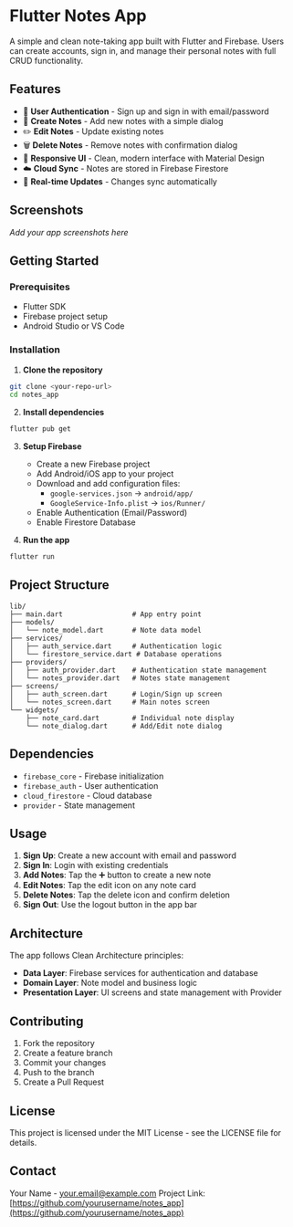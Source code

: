 # Flutter Notes App

A simple and clean note-taking app built with Flutter and Firebase. Users can create accounts, sign in, and manage their personal notes with full CRUD functionality.

## Features

- 🔐 **User Authentication** - Sign up and sign in with email/password
- 📝 **Create Notes** - Add new notes with a simple dialog
- ✏️ **Edit Notes** - Update existing notes
- 🗑️ **Delete Notes** - Remove notes with confirmation dialog
- 📱 **Responsive UI** - Clean, modern interface with Material Design
- ☁️ **Cloud Sync** - Notes are stored in Firebase Firestore
- 🔄 **Real-time Updates** - Changes sync automatically

## Screenshots

*Add your app screenshots here*

## Getting Started

### Prerequisites

- Flutter SDK
- Firebase project setup
- Android Studio or VS Code

### Installation

1. **Clone the repository**
```bash
git clone <your-repo-url>
cd notes_app
```

2. **Install dependencies**
```bash
flutter pub get
```

3. **Setup Firebase**
   - Create a new Firebase project
   - Add Android/iOS app to your project
   - Download and add configuration files:
     - `google-services.json` → `android/app/`
     - `GoogleService-Info.plist` → `ios/Runner/`
   - Enable Authentication (Email/Password)
   - Enable Firestore Database

4. **Run the app**
```bash
flutter run
```

## Project Structure

```
lib/
├── main.dart                 # App entry point
├── models/
│   └── note_model.dart       # Note data model
├── services/
│   ├── auth_service.dart     # Authentication logic
│   └── firestore_service.dart # Database operations
├── providers/
│   ├── auth_provider.dart    # Authentication state management
│   └── notes_provider.dart   # Notes state management
├── screens/
│   ├── auth_screen.dart      # Login/Sign up screen
│   └── notes_screen.dart     # Main notes screen
└── widgets/
    ├── note_card.dart        # Individual note display
    └── note_dialog.dart      # Add/Edit note dialog
```

## Dependencies

- `firebase_core` - Firebase initialization
- `firebase_auth` - User authentication
- `cloud_firestore` - Cloud database
- `provider` - State management

## Usage

1. **Sign Up**: Create a new account with email and password
2. **Sign In**: Login with existing credentials
3. **Add Notes**: Tap the ➕ button to create a new note
4. **Edit Notes**: Tap the edit icon on any note card
5. **Delete Notes**: Tap the delete icon and confirm deletion
6. **Sign Out**: Use the logout button in the app bar

## Architecture

The app follows Clean Architecture principles:
- **Data Layer**: Firebase services for authentication and database
- **Domain Layer**: Note model and business logic
- **Presentation Layer**: UI screens and state management with Provider

## Contributing

1. Fork the repository
2. Create a feature branch
3. Commit your changes
4. Push to the branch
5. Create a Pull Request

## License

This project is licensed under the MIT License - see the LICENSE file for details.

## Contact

Your Name - your.email@example.com
Project Link: [https://github.com/yourusername/notes_app](https://github.com/yourusername/notes_app)